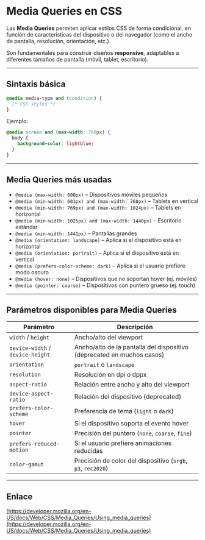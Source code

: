 # Media Queries en CSS

Las **Media Queries** permiten aplicar estilos CSS de forma condicional, en función de características del dispositivo o del navegador (como el ancho de pantalla, resolución, orientación, etc.).

Son fundamentales para construir diseños **responsive**, adaptables a diferentes tamaños de pantalla (móvil, tablet, escritorio).

---

## Sintaxis básica

```css
@media media-type and (condition) {
  /* CSS styles */
}
```

Ejemplo:

```css
@media screen and (max-width: 768px) {
  body {
    background-color: lightblue;
  }
}
```

---

## Media Queries más usadas

- `@media (max-width: 600px)` – Dispositivos móviles pequeños
- `@media (min-width: 601px) and (max-width: 768px)` – Tablets en vertical
- `@media (min-width: 769px) and (max-width: 1024px)` – Tablets en horizontal
- `@media (min-width: 1025px) and (max-width: 1440px)` – Escritorio estándar
- `@media (min-width: 1441px)` – Pantallas grandes
- `@media (orientation: landscape)` – Aplica si el dispositivo está en horizontal
- `@media (orientation: portrait)` – Aplica si el dispositivo está en vertical
- `@media (prefers-color-scheme: dark)` – Aplica si el usuario prefiere modo oscuro
- `@media (hover: none)` – Dispositivos que no soportan hover (ej. móviles)
- `@media (pointer: coarse)` – Dispositivos con puntero grueso (ej. touch)

---

## Parámetros disponibles para Media Queries

| Parámetro                        | Descripción                                                            |
| -------------------------------- | ---------------------------------------------------------------------- |
| `width` / `height`               | Ancho/alto del viewport                                                |
| `device-width` / `device-height` | Ancho/alto de la pantalla del dispositivo (deprecated en muchos casos) |
| `orientation`                    | `portrait` o `landscape`                                               |
| `resolution`                     | Resolución en dpi o dppx                                               |
| `aspect-ratio`                   | Relación entre ancho y alto del viewport                               |
| `device-aspect-ratio`            | Relación del dispositivo (deprecated)                                  |
| `prefers-color-scheme`           | Preferencia de tema (`light` o `dark`)                                 |
| `hover`                          | Si el dispositivo soporta el evento hover                              |
| `pointer`                        | Precisión del puntero (`none`, `coarse`, `fine`)                       |
| `prefers-reduced-motion`         | Si el usuario prefiere animaciones reducidas                           |
| `color-gamut`                    | Precisión de color del dispositivo (`srgb`, `p3`, `rec2020`)           |

---

## Enlace

[https://developer.mozilla.org/en-US/docs/Web/CSS/Media_Queries/Using_media_queries](https://developer.mozilla.org/en-US/docs/Web/CSS/Media_Queries/Using_media_queries)

